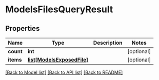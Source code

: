 # ModelsFilesQueryResult


## Properties
Name | Type | Description | Notes
------------ | ------------- | ------------- | -------------
**count** | **int** |  | [optional] 
**items** | [**list[ModelsExposedFile]**](ModelsExposedFile.md) |  | [optional] 

[[Back to Model list]](../README.md#documentation-for-models) [[Back to API list]](../README.md#documentation-for-api-endpoints) [[Back to README]](../README.md)


